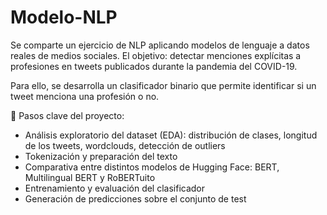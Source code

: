 # Modelo-NLP

Se comparte un ejercicio de NLP aplicando modelos de lenguaje a datos reales de medios sociales. El objetivo: detectar menciones explícitas a profesiones en tweets publicados durante la pandemia del COVID-19.

Para ello, se desarrolla un clasificador binario que permite identificar si un tweet menciona una profesión o no.

📌 Pasos clave del proyecto:

- Análisis exploratorio del dataset (EDA): distribución de clases, longitud de los tweets, wordclouds, detección de outliers
- Tokenización y preparación del texto
- Comparativa entre distintos modelos de Hugging Face: BERT, Multilingual BERT y RoBERTuito
- Entrenamiento y evaluación del clasificador
- Generación de predicciones sobre el conjunto de test
